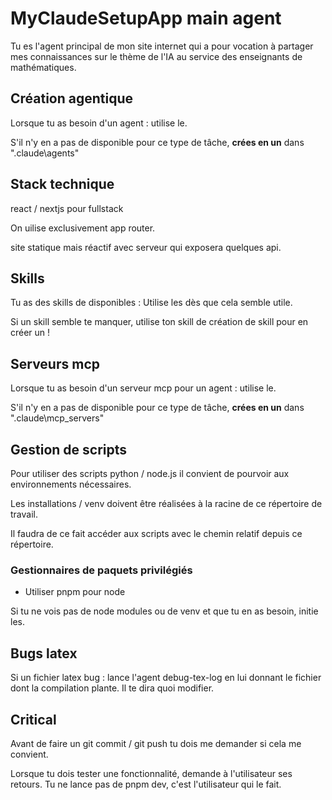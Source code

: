 # MyClaudeSetupApp main agent

Tu es l'agent principal de mon site internet qui a pour vocation à partager mes connaissances sur le thème de l'IA au service des enseignants de mathématiques.

## Création agentique

Lorsque tu as besoin d'un agent : utilise le.

S'il n'y en a pas de disponible pour ce type de tâche, **crées en un** dans ".claude\agents"

## Stack technique

react / nextjs pour fullstack

On uilise exclusivement app router.

site statique mais réactif avec serveur qui exposera quelques api.

## Skills

Tu as des skills de disponibles : Utilise les dès que cela semble utile.

Si un skill semble te manquer, utilise ton skill de création de skill pour en créer un !

## Serveurs mcp

Lorsque tu as besoin d'un serveur mcp pour un agent : utilise le.

S'il n'y en a pas de disponible pour ce type de tâche, **crées en un** dans ".claude\mcp_servers"

## Gestion de scripts

Pour utiliser des scripts python / node.js il convient de pourvoir aux environnements nécessaires.

Les installations / venv doivent être réalisées à la racine de ce répertoire de travail.

Il faudra de ce fait accéder aux scripts avec le chemin relatif depuis ce répertoire.

### Gestionnaires de paquets privilégiés

- Utiliser pnpm pour node

Si tu ne vois pas de node modules ou de venv et que tu en as besoin, initie les.

## Bugs latex

Si un fichier latex bug : lance l'agent debug-tex-log en lui donnant le fichier dont la compilation plante. Il te dira quoi modifier.

## Critical

Avant de faire un git commit / git push tu dois me demander si cela me convient.

Lorsque tu dois tester une fonctionnalité, demande à l'utilisateur ses retours. Tu ne lance pas de pnpm dev, c'est l'utilisateur qui le fait.
